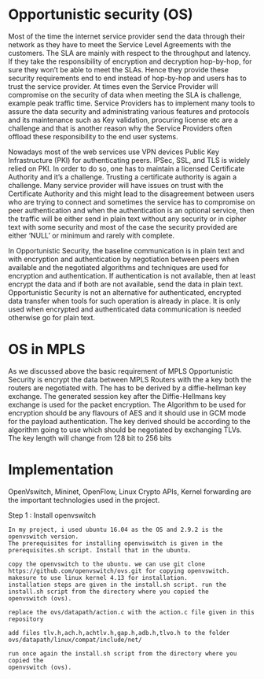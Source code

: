 # Opportunistic security (OS)

Most of the time the internet service provider send the data through their network as they have to meet the Service Level Agreements with the customers. The SLA are mainly with respect to the throughput and latency. If they take the responsibility of encryption and decryption hop-by-hop, for sure they won’t be able to meet the SLAs. Hence they provide these security requirements end to end instead of hop-by-hop and users has to trust the service provider. At times even the Service Provider will compromise on the security of data when meeting the SLA is challenge, example peak traffic time. Service Providers has to implement many tools to assure the data security and administrating various features and protocols and its maintenance such as Key validation, procuring license etc are a challenge and that is another reason why the Service Providers often offload these responsibility to the end user systems. 


Nowadays most of the web services use VPN devices Public Key Infrastructure (PKI) for authenticating peers.  IPSec, SSL, and TLS is widely relied on PKI. In order to do so, one has to maintain a licensed Certificate Authority and it’s a challenge. Trusting a certificate authority is again a challenge. Many service provider will have issues on trust with the Certificate Authority and this might lead to the disagreement between users who are trying to connect and sometimes the service has to compromise on peer authentication and when the authentication is an optional service, then the traffic will be either send in plain text without any security or in cipher text with some security and most of the case the security provided are either ‘NULL’ or minimum and rarely with complete.

In Opportunistic Security, the baseline communication is in plain text and with encryption and authentication by negotiation between peers when available and the negotiated algorithms and techniques are used for encryption and authentication. If authentication is not available, then at least encrypt the data and if both are not available, send the data in plain text. Opportunistic Security is not an alternative for authenticated, encrypted data transfer when tools for such operation is already in place. It is only used when encrypted and authenticated data communication is needed otherwise go for plain text.

# OS in MPLS

As we discussed above the basic requirement of MPLS Opportunistic Security is encrypt the data between MPLS Routers with the a key both the routers are negotiated with. The has to be derived by a diffie-hellman key exchange. The generated session key after the Diffie-Hellmans key exchange is used for the packet encryption. The Algorithm to be used for encryption should be any flavours of AES and it should use in GCM mode for the payload authentication. The key derived should be according to the algorithm going to use which should be negotiated by exchanging TLVs.  The key length will change from 128 bit to 256 bits

# Implementation

OpenVswitch, Mininet, OpenFlow, Linux Crypto APIs, Kernel forwarding are the important technologies used in the project.

Step 1 : Install openvswitch

    In my project, i used ubuntu 16.04 as the OS and 2.9.2 is the openvswitch version.
    The prerequisites for installing openviswitch is given in the prerequisites.sh script. Install that in the ubuntu.
    
    copy the openvswitch to the ubuntu. we can use git clone https://github.com/openvswitch/ovs.git for copying openvswitch.
    makesure to use linux kernel 4.13 for installation.
    installation steps are given in the install.sh script. run the install.sh script from the directory where you copied the          
    openvswitch (ovs). 
    
    replace the ovs/datapath/action.c with the action.c file given in this repository 
    
    add files tlv.h,ach.h,achtlv.h,gap.h,adb.h,tlvo.h to the folder ovs/datapath/linux/compat/include/net/
    
    run once again the install.sh script from the directory where you copied the          
    openvswitch (ovs). 
   
   
    
    
